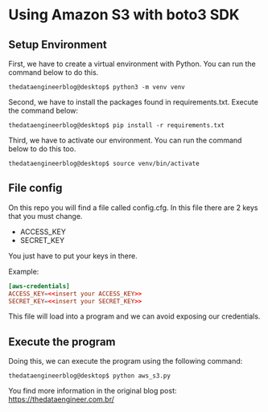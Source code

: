 # Using Amazon S3 with boto3 SDK

## Setup Environment

First, we have to create a virtual environment with Python. You can run the command below to do this.

```console
thedataengineerblog@desktop$ python3 -m venv venv
```

Second, we have to install the packages found in requirements.txt. Execute the command below:

```console
thedataengineerblog@desktop$ pip install -r requirements.txt
```

Third, we have to activate our environment. You can run the command below to do this too.

```console
thedataengineerblog@desktop$ source venv/bin/activate
```

## File config

On this repo you will find a file called config.cfg. In this file there are 2 keys that you must change.

- ACCESS_KEY
- SECRET_KEY

You just have to put your keys in there.

Example:

```conf
[aws-credentials]
ACCESS_KEY=<<insert your ACCESS_KEY>>
SECRET_KEY=<<insert your SECRET_KEY>>
```

This file will load into a program and we can avoid exposing our credentials.

## Execute the program

Doing this, we can execute the program using the following command:

```console
thedataengineerblog@desktop$ python aws_s3.py
```

You find more information in the original blog post: https://thedataengineer.com.br/